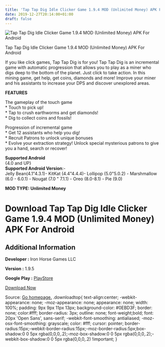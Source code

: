 ```yaml
---
title: 'Tap Tap Dig Idle Clicker Game 1.9.4 MOD (Unlimited Money) APK For Android'
date: 2019-12-27T20:14:00+01:00
draft: false
---
```


![Tap Tap Dig Idle Clicker Game 1.9.4 MOD (Unlimited Money) APK For Android](https://i0.wp.com/apkhome.net/wp-content/uploads/2019/11/Tap-Tap-Dig-Idle-Clicker-Game.png "Tap Tap Dig Idle Clicker Game 1.9.4 MOD (Unlimited Money) APK For Android")

  

Tap Tap Dig Idle Clicker Game 1.9.4 MOD (Unlimited Money) APK For Android

If you like click games, Tap Tap Dig is for you! Tap Tap Dig is an incremental game with automatic progression that allows you to play as a miner who digs deep to the bottom of the planet. Just click to take action. In this mining game, get help, get coins, diamonds and more! Improve your miner and his assistants to increase your DPS and discover unexplored areas.

**FEATURES**

The gameplay of the touch game  
\* Touch to pick up!  
\* Tap to crush earthworms and get diamonds!  
\* Dig to collect coins and fossils!

Progression of incremental game  
\* Get 12 assistants who help you dig!  
\* Recruit Patrons to unlock unique bonuses  
\* Evolve your extraction strategy! Unlock special mysterious patrons to give you a hand, search or recover!

**Supported Android**  
{4.0 and UP}  
**Supported Android Version**:-  
Jelly Bean(4.1"4.3.1)- KitKat (4.4"4.4.4)- Lollipop (5.0"5.0.2) - Marshmallow (6.0 - 6.0.1) - Nougat (7.0 " 7.1.1) - Oreo (8.0-8.1) - Pie (9.0)

**MOD TYPE: Unlimited Money**

Download Tap Tap Dig Idle Clicker Game 1.9.4 MOD (Unlimited Money) APK For Android
==================================================================================

Additional Information
----------------------

**Developer :** Iron Horse Games LLC

**Version :** 1.9.5

**Google Play :** [PlayStore](https://play.google.com/store/apps/details?id=org.ironhorsegames.taptapdig)

  

[Download Now](https://store4app.co/post/tap-tap-dig-idle-clicker-game-1-9-4-mod-unlimited-money-apk-for-android_1574146296)

  
Source: [Go homepage.](https://store4app.co/post/tap-tap-dig-idle-clicker-game-1-9-4-mod-unlimited-money-apk-for-android_1574146296) .downloadtop{ text-align:center; -webkit-appearance: none; -moz-appearance: none; appearance: none; width: 100%; padding: 9px 9px 11px 13px; background-color: #0EBD3F; border: none; color:#fff; border-radius: 3px; outline: none; font-weight;bold; font: 20px 'Open Sans', sans-serif; -webkit-font-smoothing: antialiased; -moz-osx-font-smoothing: grayscale; color: #fff; cursor: pointer; border-radius:15px;-webkit-border-radius:15px;-moz-border-radius:5px;box-shadow:0 0 5px rgba(0,0,0,.2);-moz-box-shadow:0 0 5px rgba(0,0,0,.2);-webkit-box-shadow:0 0 5px rgba(0,0,0,.2) !important; }